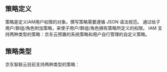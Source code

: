 ## 策略定义
策略是定义IAM用户权限的对象。撰写策略需要遵循 JSON 语法规范。
通过给子用户/群组/角色附加策略，来使子用户/群组/角色拥有策略所定义的权限。
IAM 支持两种类型的策略：京东云预置的系统策略和用户自行管理的自定义策略。

## 策略类型
京东智联云目前支持两种类型的策略：
